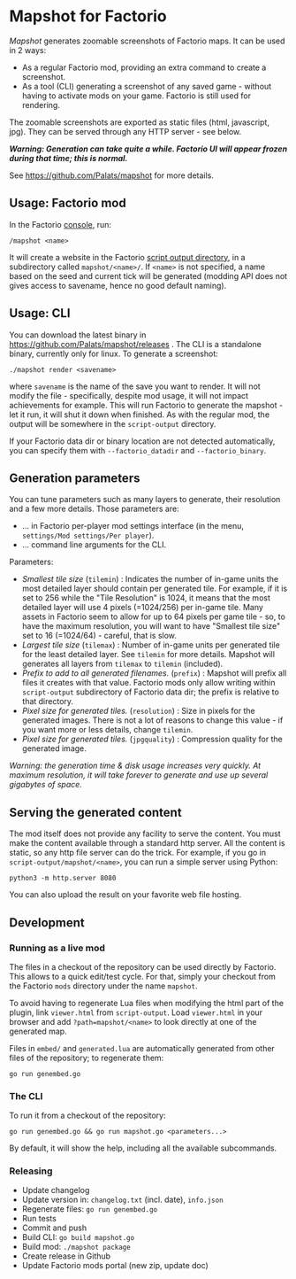 # Mapshot for Factorio

*Mapshot* generates zoomable screenshots of Factorio maps. It can be used in 2 ways:

* As a regular Factorio mod, providing an extra command to create a screenshot.
* As a tool (CLI) generating a screenshot of any saved game - without having to activate mods on your game. Factorio is still used for rendering.

The zoomable screenshots are exported as static files (html, javascript, jpg). They can be served through any HTTP server - see below.

***Warning: Generation can take quite a while. Factorio UI will appear frozen during that time; this is normal.***

See https://github.com/Palats/mapshot for more details.

## Usage: Factorio mod

In the Factorio [console](https://wiki.factorio.com/Console), run:
```
/mapshot <name>
```

It will create a website in the Factorio [script output directory](https://wiki.factorio.com/Application_directory#User_data_directory), in a subdirectory called `mapshot/<name>/`. If `<name>` is not specified, a name based on the seed and current tick will be generated (modding API does not gives access to savename, hence no good default naming).

## Usage: CLI

You can download the latest binary in https://github.com/Palats/mapshot/releases . The CLI is a standalone binary, currently only for linux. To generate a screenshot:

```
./mapshot render <savename>
```
where `savename` is the name of the save you want to render. It will not modify the file - specifically, despite mod usage, it will not impact achievements for example. This will run Factorio to generate the mapshot - let it run, it will shut it down when finished. As with the regular mod, the output will be somewhere in the `script-output` directory.

If your Factorio data dir or binary location are not detected automatically, you can specify them with `--factorio_datadir` and `--factorio_binary`.

## Generation parameters

You can tune parameters such as many layers to generate, their resolution and a few more details. Those parameters are:

* ... in Factorio per-player mod settings interface (in the menu, `settings/Mod settings/Per player`).
* ... command line arguments for the CLI.

Parameters:

* _Smallest tile size_ (`tilemin`) : Indicates the number of in-game units the most detailed layer should contain per generated tile. For example, if it is set to 256 while the "Tile Resolution" is 1024, it means that the most detailed layer will use 4 pixels (=1024/256) per in-game tile. Many assets in Factorio seem to allow for up to 64 pixels per game tile - so, to have the maximum resolution, you will want to have "Smallest tile size" set to 16 (=1024/64) - careful, that is slow.
* _Largest tile size_ (`tilemax`) : Number of in-game units per generated tile for the least detailed layer. See `tilemin` for more details. Mapshot will generates all layers from `tilemax` to `tilemin` (included).
* _Prefix to add to all generated filenames._ (`prefix`) : Mapshot will prefix all files it creates with that value. Factorio mods only allow writing within `script-output` subdirectory of Factorio data dir; the prefix is relative to that directory.
* _Pixel size for generated tiles._ (`resolution`) : Size in pixels for the generated images. There is not a lot of reasons to change this value - if you want more or less details, change `tilemin`.
* _Pixel size for generated tiles._ (`jpgquality`) : Compression quality for the generated image.

*Warning: the generation time & disk usage increases very quickly. At maximum resolution, it will take forever to generate and use up several gigabytes of space.*


## Serving the generated content
The mod itself does not provide any facility to serve the content. You must make the content available through a standard http server. All the content is static, so any http file server can do the trick. For example, if you go in `script-output/mapshot/<name>`, you can run a simple server using Python:
```
python3 -m http.server 8080
```

You can also upload the result on your favorite web file hosting.

## Development

### Running as a live mod

The files in a checkout of the repository can be used directly by Factorio. This allows to a quick edit/test cycle. For that, simply your checkout from the Factorio `mods` directory under the name `mapshot`.

To avoid having to regenerate Lua files when modifying the html part of the plugin, link `viewer.html` from `script-output`. Load `viewer.html` in your browser and add `?path=mapshot/<name>` to look directly at one of the generated map.

Files in `embed/` and `generated.lua` are automatically generated from other files of the repository; to regenerate them:
```
go run genembed.go
```

### The CLI

To run it from a checkout of the repository:
```
go run genembed.go && go run mapshot.go <parameters...>
```

By default, it will show the help, including all the available subcommands.

### Releasing

* Update changelog
* Update version in: `changelog.txt` (incl. date), `info.json`
* Regenerate files: `go run genembed.go`
* Run tests
* Commit and push
* Build CLI: `go build mapshot.go`
* Build mod: `./mapshot package`
* Create release in Github
* Update Factorio mods portal (new zip, update doc)